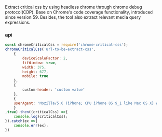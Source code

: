 Extract critical css by using headless chrome through chrome debug protocol(CDP). Base on Chrome's code coverage functionality, introduced since version 59. Besides, the tool also extract relevant media query expressions.


### api 

``` javascript
const chromeCriticalCss = require('chrome-critical-css');
chromeCriticalCss('url-to-be-extract-css', 
	{
		deviceScaleFactor: 2,
		fitWindow: true,
		width: 375,
		height: 677,
		mobile: true
	}, 
	{
		custom-header: 'custom value'
	}, 
	{
	userAgent: 'Mozilla/5.0 (iPhone; CPU iPhone OS 9_1 like Mac OS X) AppleWebKit/601.1.46 (KHTML, like Gecko) Version/9.0 Mobile/13B143 Safari/601.1'
	}
,true).then((criticalCss) =>{
	console.log(criticalCss);
}).catch(ex =>{
	console.err(ex);
})

```

